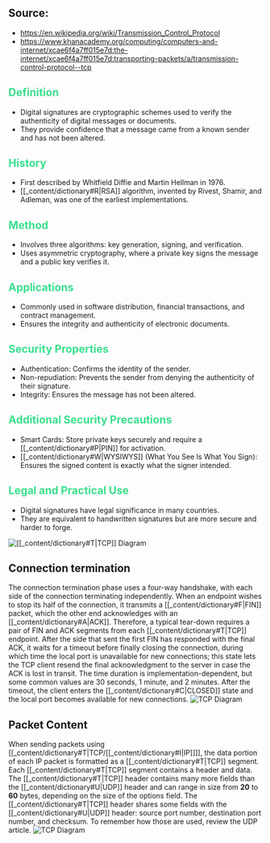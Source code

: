 ## Source: 
- https://en.wikipedia.org/wiki/Transmission_Control_Protocol
- https://www.khanacademy.org/computing/computers-and-internet/xcae6f4a7ff015e7d:the-internet/xcae6f4a7ff015e7d:transporting-packets/a/transmission-control-protocol--tcp

## <span style="color:rgb(57, 224, 140);">Definition</span>
- Digital signatures are cryptographic schemes used to verify the authenticity of digital messages or documents.
- They provide confidence that a message came from a known sender and has not been altered.

## <span style="color:rgb(57, 224, 140);">History</span>
- First described by Whitfield Diffie and Martin Hellman in 1976.
- [[_content/dictionary#R|RSA]] algorithm, invented by Rivest, Shamir, and Adleman, was one of the earliest implementations.

## <span style="color:rgb(57, 224, 140);">Method</span>
- Involves three algorithms: key generation, signing, and verification.
- Uses asymmetric cryptography, where a private key signs the message and a public key verifies it.

## <span style="color:rgb(57, 224, 140);">Applications</span>
- Commonly used in software distribution, financial transactions, and contract management.
- Ensures the integrity and authenticity of electronic documents.

## <span style="color:rgb(57, 224, 140);">Security Properties</span>
- Authentication: Confirms the identity of the sender.
- Non-repudiation: Prevents the sender from denying the authenticity of their signature.
- Integrity: Ensures the message has not been altered.

## <span style="color:rgb(57, 224, 140);">Additional Security Precautions</span>
- Smart Cards: Store private keys securely and require a [[_content/dictionary#P|PIN]] for activation.
- [[_content/dictionary#W|WYSIWYS]] (What You See Is What You Sign): Ensures the signed content is exactly what the signer intended.

## <span style="color:rgb(57, 224, 140);">Legal and Practical Use</span>
- Digital signatures have legal significance in many countries.
- They are equivalent to handwritten signatures but are more secure and harder to forge.

![[[_content/dictionary#T|TCP]] Diagram](tcp_diagram.png)

## Connection termination
The connection termination phase uses a four-way handshake, with each side of the connection terminating independently. When an endpoint wishes to stop its half of the connection, it transmits a [[_content/dictionary#F|FIN]] packet, which the other end acknowledges with an [[_content/dictionary#A|ACK]]. Therefore, a typical tear-down requires a pair of FIN and ACK segments from each [[_content/dictionary#T|TCP]] endpoint. After the side that sent the first FIN has responded with the final ACK, it waits for a timeout before finally closing the connection, during which time the local port is unavailable for new connections; this state lets the TCP client resend the final acknowledgment to the server in case the ACK is lost in transit. The time duration is implementation-dependent, but some common values are 30 seconds, 1 minute, and 2 minutes. After the timeout, the client enters the [[_content/dictionary#C|CLOSED]] state and the local port becomes available for new connections.
![TCP Diagram](tcp_initiator_receiver.png)

## Packet Content
When sending packets using [[_content/dictionary#T|TCP/[[_content/dictionary#I|IP]]]], the data portion of each IP packet is formatted as a [[_content/dictionary#T|TCP]] segment. Each [[_content/dictionary#T|TCP]] segment contains a header and data. The [[_content/dictionary#T|TCP]] header contains many more fields than the [[_content/dictionary#U|UDP]] header and can range in size from **20** to **60** bytes, depending on the size of the options field. The [[_content/dictionary#T|TCP]] header shares some fields with the [[_content/dictionary#U|UDP]] header: source port number, destination port number, and checksum. To remember how those are used, review the UDP article.
![TCP Diagram](tcp_packet_content.png)
